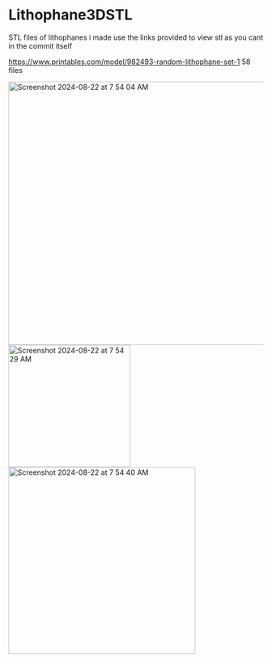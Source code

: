 # Lithophane3DSTL
STL files of lithophanes i made
use the links provided to view stl as you cant in the commit itself

https://www.printables.com/model/982493-random-lithophane-set-1
58 files 

<img width="520" alt="Screenshot 2024-08-22 at 7 54 04 AM" src="https://github.com/user-attachments/assets/4033223e-6594-46c5-aab1-cea37f2bfd80">
<img width="241" alt="Screenshot 2024-08-22 at 7 54 29 AM" src="https://github.com/user-attachments/assets/dff02683-2c0d-4da2-9569-f8f43d7e713d">
<img width="369" alt="Screenshot 2024-08-22 at 7 54 40 AM" src="https://github.com/user-attachments/assets/59656f92-4ea1-4162-8fa7-ca85a7969025">
